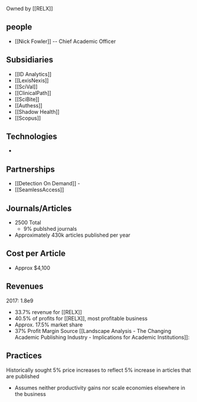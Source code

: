 Owned by [[RELX]]


## people
- [[Nick Fowler]] -- Chief Academic Officer

## Subsidiaries

- [[ID Analytics]]
- [[LexisNexis]]
- [[SciVal]]
- [[ClinicalPath]] 
- [[SciBite]]
- [[Authess]]
- [[Shadow Health]]
- [[Scopus]]

## Technologies
- 

## Partnerships
- [[Detection On Demand]] - 
- [[SeamlessAccess]]

## Journals/Articles
- 2500 Total
	- 9% publshed journals
- Approximately 430k articles published per year

## Cost per Article
- Approx $4,100


## Revenues
2017: 1.8e9
- 33.7% revenue for [[RELX]]
- 40.5% of profits for [[RELX]], most profitable business
- Approx. 17.5% market share
- 37% Profit Margin
Source [[Landscape Analysis - The Changing Academic Publishing Industry - Implications for Academic Institutions]]:

 ## Practices
 Historically sought 5% price increases to reflect 5% increase in articles that are published
 - Assumes neither productivity gains nor scale economies elsewhere in the business